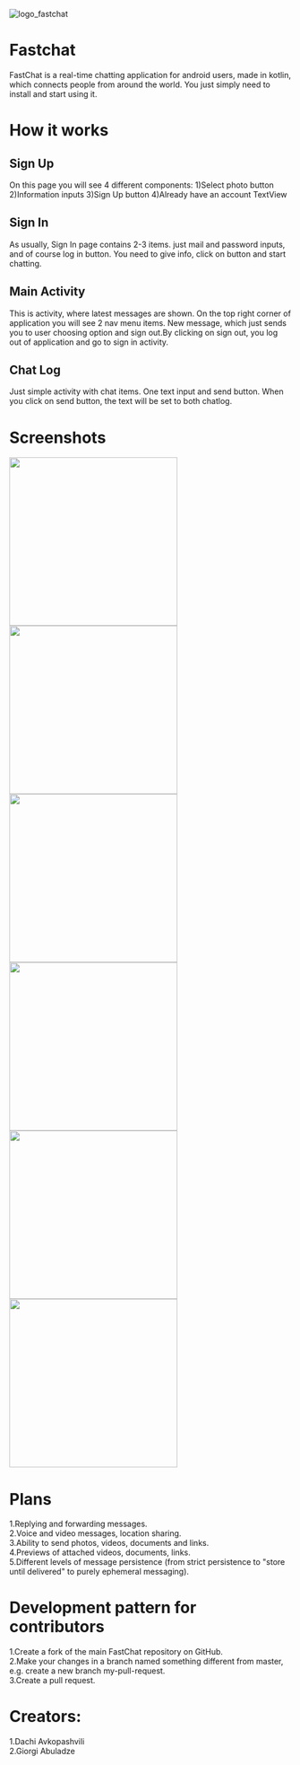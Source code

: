 ![logo_fastchat](https://user-images.githubusercontent.com/73380896/106363007-4cf2c480-633f-11eb-8453-e748b3a4ada6.png)

# **Fastchat** 
FastChat is a real-time chatting application for android users, made in kotlin, which connects people from around the world. You just simply need to install and start using it.

# **How it works** 
## Sign Up ##
On this page you will see 4 different components:
1)Select photo button
2)Information inputs
3)Sign Up button
4)Already have an account TextView

## Sign In ##
As usually, Sign In page contains 2-3 items. just mail and password inputs, and of course log in button. You need to give info, click on button and start chatting.

## Main Activity ##
This is activity, where latest messages are shown. On the top right corner of application you will see 2 nav menu items. New message, which just sends you to user choosing option and sign out.By clicking on sign out, you log out of application and go to sign in activity.

## Chat Log ##
Just simple activity with chat items. One text input and send button. When you click on send button, the text will be set to both chatlog.


# Screenshots
<img src ="https://user-images.githubusercontent.com/73380896/106363536-9395ee00-6342-11eb-958a-61b5169d6c72.png" witdh="100" height="300" /> <img src ="https://user-images.githubusercontent.com/73380896/106363538-942e8480-6342-11eb-986b-f75f6517bc58.png" witdh="100" height="300" />
<img src ="https://user-images.githubusercontent.com/73380896/106363541-94c71b00-6342-11eb-8879-cfd054383cd6.png" witdh="100" height="300" />
<img src ="https://user-images.githubusercontent.com/73380896/106363542-955fb180-6342-11eb-9f6e-2acda187a157.png" witdh="100" height="300" />
<img src ="https://user-images.githubusercontent.com/73380896/106363543-955fb180-6342-11eb-841f-f607ff76cf76.png" witdh="100" height="300" />
<img src ="https://user-images.githubusercontent.com/73380896/106363544-95f84800-6342-11eb-9321-d9b98b507831.png" witdh="100" height="300" />

# Plans
1.Replying and forwarding messages.<br />
2.Voice and video messages, location sharing.<br />
3.Ability to send photos, videos, documents and links. <br />
4.Previews of attached videos, documents, links. <br />
5.Different levels of message persistence (from strict persistence to "store until delivered" to purely ephemeral messaging).<br />



# Development pattern for contributors

1.Create a fork of the main FastChat repository on GitHub. <br />
2.Make your changes in a branch named something different from master, e.g. create a new branch my-pull-request.<br />
3.Create a pull request.

# Creators: <br />
1.Dachi Avkopashvili <br />
2.Giorgi Abuladze
